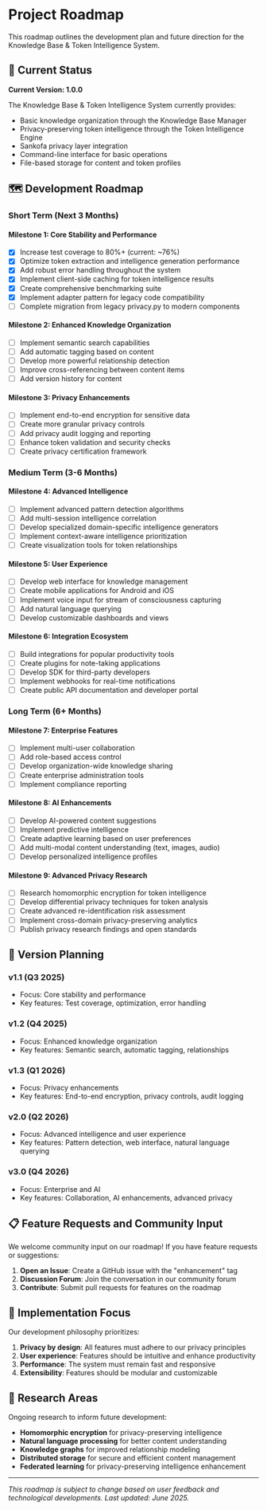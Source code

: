 # Project Roadmap

This roadmap outlines the development plan and future direction for the Knowledge Base & Token Intelligence System.

## 🚩 Current Status

**Current Version: 1.0.0**

The Knowledge Base & Token Intelligence System currently provides:

- Basic knowledge organization through the Knowledge Base Manager
- Privacy-preserving token intelligence through the Token Intelligence Engine
- Sankofa privacy layer integration
- Command-line interface for basic operations
- File-based storage for content and token profiles

## 🗺️ Development Roadmap

### Short Term (Next 3 Months)

#### Milestone 1: Core Stability and Performance

- [x] Increase test coverage to 80%+ (current: ~76%)
- [x] Optimize token extraction and intelligence generation performance
- [x] Add robust error handling throughout the system
- [x] Implement client-side caching for token intelligence results
- [x] Create comprehensive benchmarking suite
- [x] Implement adapter pattern for legacy code compatibility
- [ ] Complete migration from legacy privacy.py to modern components

#### Milestone 2: Enhanced Knowledge Organization

- [ ] Implement semantic search capabilities
- [ ] Add automatic tagging based on content
- [ ] Develop more powerful relationship detection
- [ ] Improve cross-referencing between content items
- [ ] Add version history for content

#### Milestone 3: Privacy Enhancements

- [ ] Implement end-to-end encryption for sensitive data
- [ ] Create more granular privacy controls
- [ ] Add privacy audit logging and reporting
- [ ] Enhance token validation and security checks
- [ ] Create privacy certification framework

### Medium Term (3-6 Months)

#### Milestone 4: Advanced Intelligence

- [ ] Implement advanced pattern detection algorithms
- [ ] Add multi-session intelligence correlation
- [ ] Develop specialized domain-specific intelligence generators
- [ ] Implement context-aware intelligence prioritization
- [ ] Create visualization tools for token relationships

#### Milestone 5: User Experience

- [ ] Develop web interface for knowledge management
- [ ] Create mobile applications for Android and iOS
- [ ] Implement voice input for stream of consciousness capturing
- [ ] Add natural language querying
- [ ] Develop customizable dashboards and views

#### Milestone 6: Integration Ecosystem

- [ ] Build integrations for popular productivity tools
- [ ] Create plugins for note-taking applications
- [ ] Develop SDK for third-party developers
- [ ] Implement webhooks for real-time notifications
- [ ] Create public API documentation and developer portal

### Long Term (6+ Months)

#### Milestone 7: Enterprise Features

- [ ] Implement multi-user collaboration
- [ ] Add role-based access control
- [ ] Develop organization-wide knowledge sharing
- [ ] Create enterprise administration tools
- [ ] Implement compliance reporting

#### Milestone 8: AI Enhancements

- [ ] Develop AI-powered content suggestions
- [ ] Implement predictive intelligence
- [ ] Create adaptive learning based on user preferences
- [ ] Add multi-modal content understanding (text, images, audio)
- [ ] Develop personalized intelligence profiles

#### Milestone 9: Advanced Privacy Research

- [ ] Research homomorphic encryption for token intelligence
- [ ] Develop differential privacy techniques for token analysis
- [ ] Create advanced re-identification risk assessment
- [ ] Implement cross-domain privacy-preserving analytics
- [ ] Publish privacy research findings and open standards

## 🔢 Version Planning

### v1.1 (Q3 2025)
- Focus: Core stability and performance
- Key features: Test coverage, optimization, error handling

### v1.2 (Q4 2025)
- Focus: Enhanced knowledge organization
- Key features: Semantic search, automatic tagging, relationships

### v1.3 (Q1 2026)
- Focus: Privacy enhancements
- Key features: End-to-end encryption, privacy controls, audit logging

### v2.0 (Q2 2026)
- Focus: Advanced intelligence and user experience
- Key features: Pattern detection, web interface, natural language querying

### v3.0 (Q4 2026)
- Focus: Enterprise and AI
- Key features: Collaboration, AI enhancements, advanced privacy

## 📋 Feature Requests and Community Input

We welcome community input on our roadmap! If you have feature requests or suggestions:

1. **Open an Issue**: Create a GitHub issue with the "enhancement" tag
2. **Discussion Forum**: Join the conversation in our community forum
3. **Contribute**: Submit pull requests for features on the roadmap

## 🔎 Implementation Focus

Our development philosophy prioritizes:

1. **Privacy by design**: All features must adhere to our privacy principles
2. **User experience**: Features should be intuitive and enhance productivity
3. **Performance**: The system must remain fast and responsive
4. **Extensibility**: Features should be modular and customizable

## 🧪 Research Areas

Ongoing research to inform future development:

- **Homomorphic encryption** for privacy-preserving intelligence
- **Natural language processing** for better content understanding
- **Knowledge graphs** for improved relationship modeling
- **Distributed storage** for secure and efficient content management
- **Federated learning** for privacy-preserving intelligence enhancement

---

*This roadmap is subject to change based on user feedback and technological developments. Last updated: June 2025.* 